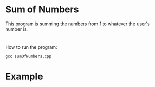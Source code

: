 # Sum of Numbers

This program is summing the numbers from 1 to whatever the user's number is.

#
How to run the program:

```
gcc sumOfNumbers.cpp
```

# Example
